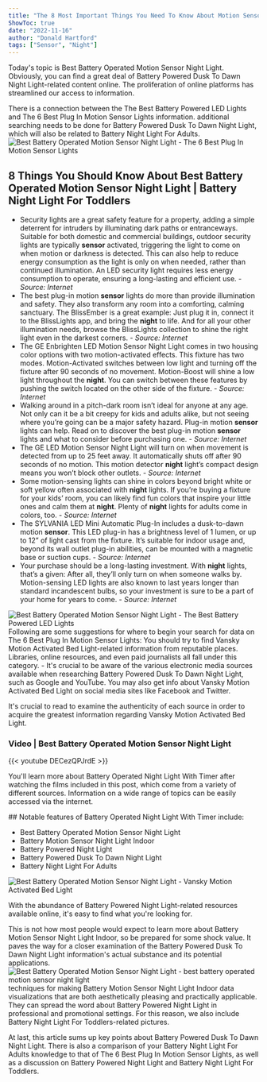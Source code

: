 ```yaml
---
title: "The 8 Most Important Things You Need To Know About Motion Sensor Night Lights"
ShowToc: true 
date: "2022-11-16"
author: "Donald Hartford" 
tags: ["Sensor", "Night"]
---
```


	
Today's topic is Best Battery Operated Motion Sensor Night Light. Obviously, you can find a great deal of Battery Powered Dusk To Dawn Night Light-related content online. The proliferation of online platforms has streamlined our access to information.

There is a connection between the The Best Battery Powered LED Lights and The 6 Best Plug In Motion Sensor Lights information. additional searching needs to be done for Battery Powered Dusk To Dawn Night Light, which will also be related to Battery Night Light For Adults.
<img loading="lazy" src="https://ae01.alicdn.com/kf/HTB1buNbgoFWMKJjSZFvq6yenFXa0/LumiParty-8-Color-Smart-Night-Light-Bathroom-Toilet-LED-Body-Motion-Activated-On-Off-Seat-Sensor.jpg" onerror="this.onerror=null;this.src='https://blogger.googleusercontent.com/img/a/AVvXsEhe7F7TRXHtjiKvHb5vS7DmnxvpHiDyoYyYvm1nHB3Qp2_w3BnM6A2eq4v7FYxCC9bfZt3a9vIMtAYEKUiaDQbHMg-ViyGmRIj39MLp0bGFfgfYw1Dc9q_H-T0wiTm3l0Uq42dETrN9eC8aGJ9_IORZsxST1AcLR7np1koOfcc7tnHa4S8Mwz_xD9d0=s16000';" alt="Best Battery Operated Motion Sensor Night Light - The 6 Best Plug In Motion Sensor Lights" >

## 8 Things You Should Know About Best Battery Operated Motion Sensor Night Light | Battery Night Light For Toddlers
-   Security lights are a great safety feature for a property, adding a simple deterrent for intruders by illuminating dark paths or entranceways. Suitable for both domestic and commercial buildings, outdoor security lights are typically **sensor** activated, triggering the light to come on when motion or darkness is detected. This can also help to reduce energy consumption as the light is only on when needed, rather than continued illumination. An LED security light requires less energy consumption to operate, ensuring a long-lasting and efficient use. - <cite>Source: Internet</cite>
-   The best plug-in motion **sensor** lights do more than provide illumination and safety. They also transform any room into a comforting, calming sanctuary. The BlissEmber is a great example: Just plug it in, connect it to the BlissLights app, and bring the **night** to life. And for all your other illumination needs, browse the BlissLights collection to shine the right light even in the darkest corners. - <cite>Source: Internet</cite>
-   The GE Enbrighten LED Motion Sensor Night Light comes in two housing color options with two motion-activated effects. This fixture has two modes. Motion-Activated switches between low light and turning off the fixture after 90 seconds of no movement. Motion-Boost will shine a low light throughout the **night**. You can switch between these features by pushing the switch located on the other side of the fixture. - <cite>Source: Internet</cite>
-   Walking around in a pitch-dark room isn’t ideal for anyone at any age. Not only can it be a bit creepy for kids and adults alike, but not seeing where you’re going can be a major safety hazard. Plug-in motion **sensor** lights can help. Read on to discover the best plug-in motion **sensor** lights and what to consider before purchasing one. - <cite>Source: Internet</cite>
-   The GE LED Motion Sensor Night Light will turn on when movement is detected from up to 25 feet away. It automatically shuts off after 90 seconds of no motion. This motion detector **night** light’s compact design means you won’t block other outlets. - <cite>Source: Internet</cite>
-   Some motion-sensing lights can shine in colors beyond bright white or soft yellow often associated with **night** lights. If you’re buying a fixture for your kids’ room, you can likely find fun colors that inspire your little ones and calm them at **night**. Plenty of **night** lights for adults come in colors, too. - <cite>Source: Internet</cite>
-   The SYLVANIA LED Mini Automatic Plug-In includes a dusk-to-dawn motion **sensor**. This LED plug-in has a brightness level of 1 lumen, or up to 12” of light cast from the fixture. It’s suitable for indoor usage and, beyond its wall outlet plug-in abilities, can be mounted with a magnetic base or suction cups. - <cite>Source: Internet</cite>
-   Your purchase should be a long-lasting investment. With **night** lights, that’s a given: After all, they’ll only turn on when someone walks by. Motion-sensing LED lights are also known to last years longer than standard incandescent bulbs, so your investment is sure to be a part of your home for years to come. - <cite>Source: Internet</cite>


<img loading="lazy" src="https://i5.walmartimages.com/asr/5356619a-9fb6-4322-a37e-568c414493cc.27426e42f0d5228409e0b5ab9890f9e4.jpeg" onerror="this.onerror=null;this.src='https://blogger.googleusercontent.com/img/a/AVvXsEhe7F7TRXHtjiKvHb5vS7DmnxvpHiDyoYyYvm1nHB3Qp2_w3BnM6A2eq4v7FYxCC9bfZt3a9vIMtAYEKUiaDQbHMg-ViyGmRIj39MLp0bGFfgfYw1Dc9q_H-T0wiTm3l0Uq42dETrN9eC8aGJ9_IORZsxST1AcLR7np1koOfcc7tnHa4S8Mwz_xD9d0=s16000';" alt="Best Battery Operated Motion Sensor Night Light - The Best Battery Powered LED Lights" >
Following are some suggestions for where to begin your search for data on The 6 Best Plug In Motion Sensor Lights:
You should try to find Vansky Motion Activated Bed Light-related information from reputable places. Libraries, online resources, and even paid journalists all fall under this category.
- It's crucial to be aware of the various electronic media sources available when researching Battery Powered Dusk To Dawn Night Light, such as Google and YouTube. You may also get info about Vansky Motion Activated Bed Light on social media sites like Facebook and Twitter.

It's crucial to read to examine the authenticity of each source in order to acquire the greatest information regarding Vansky Motion Activated Bed Light.

### Video | Best Battery Operated Motion Sensor Night Light
{{< youtube DECezQPJrdE >}} 

You'll learn more about Battery Operated Night Light With Timer after watching the films included in this post, which come from a variety of different sources. Information on a wide range of topics can be easily accessed via the internet.
<script async="async" data-cfasync="false" src="//normallydemandedalter.com/fe63df3c5408708b15d8dc3d9b206b31/invoke.js"></script>
<div id="container-fe63df3c5408708b15d8dc3d9b206b31"></div>
## Notable features of Battery Operated Night Light With Timer include:

- Best Battery Operated Motion Sensor Night Light
- Battery Motion Sensor Night Light Indoor
- Battery Powered Night Light
- Battery Powered Dusk To Dawn Night Light
- Battery Night Light For Adults

 <img loading="lazy" src="https://ae01.alicdn.com/kf/H860c0314719c4967a47fa1edc5887794v.jpg" onerror="this.onerror=null;this.src='https://blogger.googleusercontent.com/img/a/AVvXsEhe7F7TRXHtjiKvHb5vS7DmnxvpHiDyoYyYvm1nHB3Qp2_w3BnM6A2eq4v7FYxCC9bfZt3a9vIMtAYEKUiaDQbHMg-ViyGmRIj39MLp0bGFfgfYw1Dc9q_H-T0wiTm3l0Uq42dETrN9eC8aGJ9_IORZsxST1AcLR7np1koOfcc7tnHa4S8Mwz_xD9d0=s16000';" alt="Best Battery Operated Motion Sensor Night Light - Vansky Motion Activated Bed Light" >

With the abundance of Battery Powered Night Light-related resources available online, it's easy to find what you're looking for.

This is not how most people would expect to learn more about Battery Motion Sensor Night Light Indoor, so be prepared for some shock value. It paves the way for a closer examination of the Battery Powered Dusk To Dawn Night Light information's actual substance and its potential applications.
<img loading="lazy" src="https://i.pinimg.com/originals/a4/79/ca/a479cab60cc26cf623dcca6845f74f00.jpg" onerror="this.onerror=null;this.src='https://blogger.googleusercontent.com/img/a/AVvXsEhe7F7TRXHtjiKvHb5vS7DmnxvpHiDyoYyYvm1nHB3Qp2_w3BnM6A2eq4v7FYxCC9bfZt3a9vIMtAYEKUiaDQbHMg-ViyGmRIj39MLp0bGFfgfYw1Dc9q_H-T0wiTm3l0Uq42dETrN9eC8aGJ9_IORZsxST1AcLR7np1koOfcc7tnHa4S8Mwz_xD9d0=s16000';" alt="Best Battery Operated Motion Sensor Night Light - best battery operated motion sensor night light" >
techniques for making Battery Motion Sensor Night Light Indoor data visualizations that are both aesthetically pleasing and practically applicable. They can spread the word about Battery Powered Night Light in professional and promotional settings. For this reason, we also include Battery Night Light For Toddlers-related pictures.

At last, this article sums up key points about Battery Powered Dusk To Dawn Night Light. There is also a comparison of your Battery Night Light For Adults knowledge to that of The 6 Best Plug In Motion Sensor Lights, as well as a discussion on Battery Powered Night Light and Battery Night Light For Toddlers.
	
	

